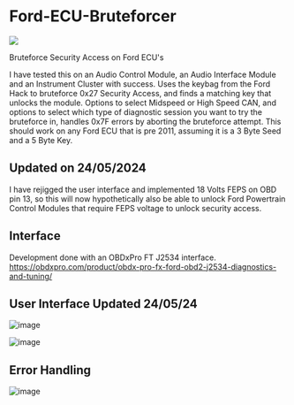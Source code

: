 # Ford-ECU-Bruteforcer

<a href="https://testerpresent.com.au/"><img src="https://img.shields.io/badge/Tester Present -Specialist Automotive Solutions-blue" /></a>

Bruteforce Security Access on Ford ECU's

I have tested this on an Audio Control Module, an Audio Interface Module and an Instrument Cluster with success. Uses the keybag from the Ford Hack to bruteforce 0x27 Security Access, and finds a matching key that unlocks the module. Options to select Midspeed or High Speed CAN, and options to select which type of diagnostic session you want to try the bruteforce in, handles 0x7F errors by aborting the bruteforce attempt. This should work on any Ford ECU that is pre 2011, assuming it is a 3 Byte Seed and a 5 Byte Key.

## Updated on 24/05/2024
I have rejigged the user interface and implemented 18 Volts FEPS on OBD pin 13, so this will now hypothetically also be able to unlock Ford Powertrain Control Modules that require FEPS voltage to unlock security access.

## Interface
Development done with an OBDxPro FT J2534 interface. <a href="https://obdxpro.com/product/obdx-pro-fx-ford-obd2-j2534-diagnostics-and-tuning/?ref=jakka351">https://obdxpro.com/product/obdx-pro-fx-ford-obd2-j2534-diagnostics-and-tuning/</a>

## User Interface Updated 24/05/24
![image](https://github.com/jakka351/Ford-ECU-Bruteforcer/assets/57064943/df5c6e48-3cb1-40ee-88d1-774737ffe3ee)


![image](https://github.com/jakka351/Ford-ECU-Bruteforcer/assets/57064943/41386f2e-4357-4f20-a3a7-ac2af29046e3)

## Error Handling
![image](https://github.com/jakka351/Ford-ECU-Bruteforcer/assets/57064943/d9bcd70a-90e3-4523-86af-fa4658074ee0)

